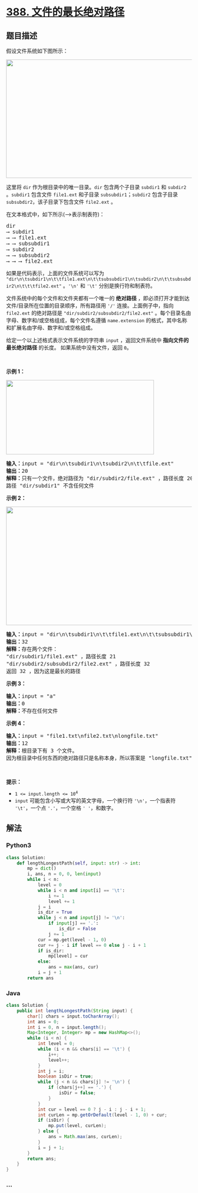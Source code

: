 # [388. 文件的最长绝对路径](https://leetcode-cn.com/problems/longest-absolute-file-path)



## 题目描述

<!-- 这里写题目描述 -->

<p>假设文件系统如下图所示：</p>

<p><img alt="" src="https://assets.leetcode.com/uploads/2020/08/28/mdir.jpg" style="width: 681px; height: 322px;" /></p>

<p>这里将 <code>dir</code> 作为根目录中的唯一目录。<code>dir</code> 包含两个子目录 <code>subdir1</code> 和 <code>subdir2</code> 。<code>subdir1</code> 包含文件 <code>file1.ext</code> 和子目录 <code>subsubdir1</code>；<code>subdir2</code> 包含子目录 <code>subsubdir2</code>，该子目录下包含文件 <code>file2.ext</code> 。</p>

<p>在文本格式中，如下所示(⟶表示制表符)：</p>

<pre>
dir
⟶ subdir1
⟶ ⟶ file1.ext
⟶ ⟶ subsubdir1
⟶ subdir2
⟶ ⟶ subsubdir2
⟶ ⟶ ⟶ file2.ext
</pre>

<p>如果是代码表示，上面的文件系统可以写为 <code>"dir\n\tsubdir1\n\t\tfile1.ext\n\t\tsubsubdir1\n\tsubdir2\n\t\tsubsubdir2\n\t\t\tfile2.ext"</code> 。<code>'\n'</code> 和 <code>'\t'</code> 分别是换行符和制表符。</p>

<p>文件系统中的每个文件和文件夹都有一个唯一的 <strong>绝对路径</strong> ，即必须打开才能到达文件/目录所在位置的目录顺序，所有路径用 <code>'/'</code> 连接。上面例子中，指向 <code>file2.ext</code> 的绝对路径是 <code>"dir/subdir2/subsubdir2/file2.ext"</code> 。每个目录名由字母、数字和/或空格组成，每个文件名遵循 <code>name.extension</code> 的格式，其中名称和扩展名由字母、数字和/或空格组成。</p>

<p>给定一个以上述格式表示文件系统的字符串 <code>input</code> ，返回文件系统中 <strong>指向文件的最长绝对路径</strong> 的长度。 如果系统中没有文件，返回 <code>0</code>。</p>

<p> </p>

<p><strong>示例 1：</strong></p>
<img alt="" src="https://assets.leetcode.com/uploads/2020/08/28/dir1.jpg" style="width: 401px; height: 202px;" />
<pre>
<strong>输入：</strong>input = "dir\n\tsubdir1\n\tsubdir2\n\t\tfile.ext"
<strong>输出：</strong>20
<strong>解释：</strong>只有一个文件，绝对路径为 "dir/subdir2/file.ext" ，路径长度 20
路径 "dir/subdir1" 不含任何文件
</pre>

<p><strong>示例 2：</strong></p>
<img alt="" src="https://assets.leetcode.com/uploads/2020/08/28/dir2.jpg" style="width: 641px; height: 322px;" />
<pre>
<strong>输入：</strong>input = "dir\n\tsubdir1\n\t\tfile1.ext\n\t\tsubsubdir1\n\tsubdir2\n\t\tsubsubdir2\n\t\t\tfile2.ext"
<strong>输出：</strong>32
<strong>解释：</strong>存在两个文件：
"dir/subdir1/file1.ext" ，路径长度 21
"dir/subdir2/subsubdir2/file2.ext" ，路径长度 32
返回 32 ，因为这是最长的路径</pre>

<p><strong>示例 3：</strong></p>

<pre>
<strong>输入：</strong>input = "a"
<strong>输出：</strong>0
<strong>解释：</strong>不存在任何文件</pre>

<p><strong>示例 4：</strong></p>

<pre>
<strong>输入：</strong>input = "file1.txt\nfile2.txt\nlongfile.txt"
<strong>输出：</strong>12
<strong>解释：</strong>根目录下有 3 个文件。
因为根目录中任何东西的绝对路径只是名称本身，所以答案是 "longfile.txt" ，路径长度为 12
</pre>

<p> </p>

<p><strong>提示：</strong></p>

<ul>
	<li><code>1 <= input.length <= 10<sup>4</sup></code></li>
	<li><code>input</code> 可能包含小写或大写的英文字母，一个换行符 <code>'\n'</code>，一个指表符 <code>'\t'</code>，一个点 <code>'.'</code>，一个空格 <code>' '</code>，和数字。</li>
</ul>


## 解法

<!-- 这里可写通用的实现逻辑 -->

<!-- tabs:start -->

### **Python3**

<!-- 这里可写当前语言的特殊实现逻辑 -->

```python
class Solution:
    def lengthLongestPath(self, input: str) -> int:
        mp = dict()
        i, ans, n = 0, 0, len(input)
        while i < n:
            level = 0
            while i < n and input[i] == '\t':
                i += 1
                level += 1
            j = i
            is_dir = True
            while j < n and input[j] != '\n':
                if input[j] == '.':
                    is_dir = False
                j += 1
            cur = mp.get(level - 1, 0)
            cur += j - i if level == 0 else j - i + 1
            if is_dir:
                mp[level] = cur
            else:
                ans = max(ans, cur)
            i = j + 1
        return ans
```

### **Java**

<!-- 这里可写当前语言的特殊实现逻辑 -->

```java
class Solution {
    public int lengthLongestPath(String input) {
        char[] chars = input.toCharArray();
        int ans = 0;
        int i = 0, n = input.length();
        Map<Integer, Integer> mp = new HashMap<>();
        while (i < n) {
            int level = 0;
            while (i < n && chars[i] == '\t') {
                i++;
                level++;
            }
            int j = i;
            boolean isDir = true;
            while (j < n && chars[j] != '\n') {
                if (chars[j++] == '.') {
                    isDir = false;
                }
            }
            int cur = level == 0 ? j - i : j - i + 1;
            int curLen = mp.getOrDefault(level - 1, 0) + cur;
            if (isDir) {
                mp.put(level, curLen); 
            } else {
                ans = Math.max(ans, curLen);
            }
            i = j + 1;
        }
        return ans;
    }
}
```

### **...**

```

```

<!-- tabs:end -->
